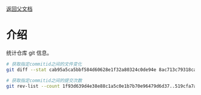 [返回父文档](./index.md)

# 介绍

统计仓库 git 信息。

```sh
# 获取指定commitid之间的文件变化
git diff --stat cab95a5ca5bbf584d60628e1f32a80324c0de94e 8ac713c79318ca608f03752e15e1282170377e31  > stat.log

# 获取指定commitid之间的提交次数
git rev-list --count 1f93d639d4e38e88c1a5c0e1b7b70e96479d6d37..519cfa7ac99d4c3f237d92cd3dd13aad35c08494  > stat.log
```
